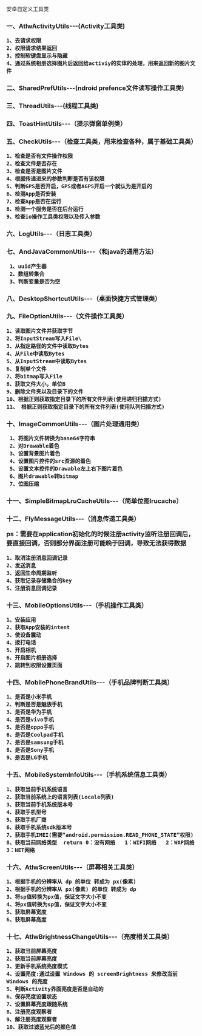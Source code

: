 安卓自定义工具类


<h3>一、AtlwActivityUtils---(Activity工具类)
      
    1、去请求权限
    2、权限请求结果返回
    3、控制软键盘显示与隐藏
    4、通过系统相册选择图片后返回给activiy的实体的处理，用来返回新的图片文件
    

<h3>二、SharedPrefUtils---(ndroid prefence文件读写操作工具类)</h3>

<h3>三、ThreadUtils---(线程工具类)

<h3>四、ToastHintUtils---（提示弹窗单例类）

<h3>五、CheckUtils---（检查工具类，用来检查各种，属于基础工具类）

    1、检查是否有文件操作权限
    2、检查文件是否存在
    3、检查是否是图片文件
    4、根据传递进来的参数判断是否有该权限
    5、判断GPS是否开启，GPS或者AGPS开启一个就认为是开启的
    6、检测App是否安装
    7、检查App是否在运行
    8、检测一个服务是否在后台运行
    9、检查io操作工具类权限以及传入参数
 
<h3> 六、LogUtils---（日志工具类）
 
 <h3>七、AndJavaCommonUtils---（和java的通用方法）
 
     1、uuid产生器
     2、数组转集合
     3、判断变量是否为空
  
 <h3> 八、DesktopShortcutUtils---（桌面快捷方式管理类）


<h3>九、FileOptionUtils---（文件操作工具类）

    1、读取图片文件并获取字节
    2、将InputStream写入File\
    3、从指定路径的文件中读取Bytes
    4、从File中读取Bytes
    5、从InputStream中读取Bytes
    6、复制单个文件
    7、将bitmap写入File
    8、获取文件大小，单位B
    9、删除文件夹以及目录下的文件
    10、根据正则获取指定目录下的所有文件列表(使用递归扫描方式)
    11、 根据正则获取指定目录下的所有文件列表(使用队列扫描方式)
 
 <h3>十、ImageCommonUtils---（图片处理通用类）
 
     1、将图片文件转换为base64字符串
     2、对Drawable着色
     3、设置背景图片着色
     4、设置图片控件的src资源的着色
     5、设置文本控件的Drawable左上右下图片着色
     6、图片drawable转bitmap
     7、位图压缩             
  
  <h3>十一、SimpleBitmapLruCacheUtils---（简单位图lrucache）
  
  <h3>十二、FlyMessageUtils---（消息传递工具类）
  
  **ps：需要在application初始化的时候注册activity监听注册回调后，要直接回调，否则部分界面注册可能晚于回调，导致无法获得数据**
  
    1、取消注册消息回调记录
    2、发送消息
    3、返回生命周期监听
    4、获取记录存储集合的key
    5、注册消息回调记录
 
 <h3>十三、MobileOptionsUtils---（手机操作工具类）
 
    1、安装应用
    2、获取App安装的intent
    3、使设备震动
    4、拨打电话
    5、开启相机
    6、开启图片相册选择
    7、跳转到权限设置页面
  
 <h3> 十四、MobilePhoneBrandUtils---（手机品牌判断工具类）
  
    1、是否是小米手机
    2、判断是否是魅族手机
    3、是否是华为手机
    4、是否是vivo手机
    5、是否是oppo手机
    6、是否是Coolpad手机
    7、是否是samsung手机
    8、是否是Sony手机
    9、是否是LG手机
   
   
   <h3>十五、MobileSystemInfoUtils---（手机系统信息工具类）
   
    1、获取当前手机系统语言
    2、获取当前系统上的语言列表(Locale列表)
    3、获取当前手机系统版本号
    4、获取手机型号
    5、获取手机厂商
    6、获取手机系统sdk版本号
    7、获取手机IMEI(需要“android.permission.READ_PHONE_STATE”权限)
    8、获取当前网络类型  return 0：没有网络   1：WIFI网络   2：WAP网络    3：NET网络


<h3>十六、AtlwScreenUtils---（屏幕相关工具类）

    1、根据手机的分辨率从 dp 的单位 转成为 px(像素)
    2、根据手机的分辨率从 px(像素) 的单位 转成为 dp
    3、将sp值转换为px值，保证文字大小不变
    4、将px值转换为sp值，保证文字大小不变
    5、获取屏幕宽度
    6、获取屏幕高度
    
    
<h3>十七、AtlwBrightnessChangeUtils---（亮度相关工具类）

    1、获取当前屏幕亮度
    2、获取当前屏幕亮度
    3、更新手机系统亮度模式
    4、设置亮度:通过设置 Windows 的 screenBrightness 来修改当前 Windows 的亮度
    5、判断Activity界面亮度是否是自动的
    6、保存亮度设置状态
    7、设置屏幕亮度跟随系统
    8、注册亮度观察者
    9、解注册亮度观察者
    10、获取过滤蓝光后的颜色值
